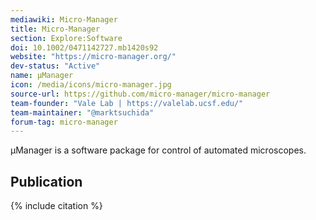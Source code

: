 ```yaml
---
mediawiki: Micro-Manager
title: Micro-Manager
section: Explore:Software
doi: 10.1002/0471142727.mb1420s92
website: "https://micro-manager.org/"
dev-status: "Active"
name: μManager
icon: /media/icons/micro-manager.jpg
source-url: https://github.com/micro-manager/micro-manager
team-founder: "Vale Lab | https://valelab.ucsf.edu/"
team-maintainer: "@marktsuchida"
forum-tag: micro-manager
---
```


μManager is a software package for control of automated microscopes.

## Publication

{% include citation %}

